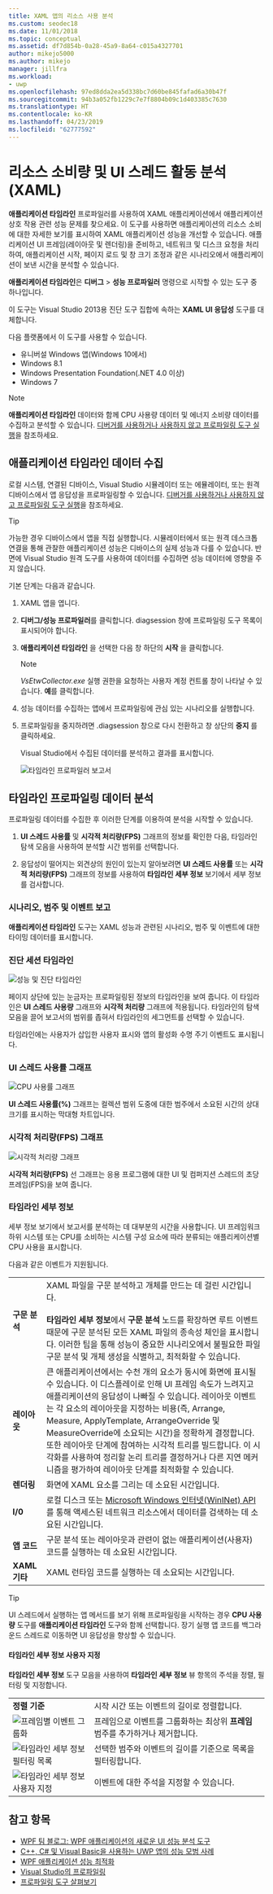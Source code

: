 ```yaml
---
title: XAML 앱의 리소스 사용 분석
ms.custom: seodec18
ms.date: 11/01/2018
ms.topic: conceptual
ms.assetid: df7d854b-0a28-45a9-8a64-c015a4327701
author: mikejo5000
ms.author: mikejo
manager: jillfra
ms.workload:
- uwp
ms.openlocfilehash: 97ed8dda2ea5d338bc7d60be845fafad6a30b47f
ms.sourcegitcommit: 94b3a052fb1229c7e7f8804b09c1d403385c7630
ms.translationtype: HT
ms.contentlocale: ko-KR
ms.lasthandoff: 04/23/2019
ms.locfileid: "62777592"
---
```

# <a name="analyze-resource-consumption-and-ui-thread-activity-xaml"></a>리소스 소비량 및 UI 스레드 활동 분석(XAML)

**애플리케이션 타임라인** 프로파일러를 사용하여 XAML 애플리케이션에서 애플리케이션 상호 작용 관련 성능 문제를 찾으세요. 이 도구를 사용하면 애플리케이션의 리소스 소비에 대한 자세한 보기를 표시하여 XAML 애플리케이션 성능을 개선할 수 있습니다. 애플리케이션 UI 프레임(레이아웃 및 렌더링)을 준비하고, 네트워크 및 디스크 요청을 처리하여, 애플리케이션 시작, 페이지 로드 및 창 크기 조정과 같은 시나리오에서 애플리케이션이 보낸 시간을 분석할 수 있습니다.

**애플리케이션 타임라인**은 **디버그** > **성능 프로파일러** 명령으로 시작할 수 있는 도구 중 하나입니다.

이 도구는 Visual Studio 2013용 진단 도구 집합에 속하는 **XAML UI 응답성** 도구를 대체합니다.

다음 플랫폼에서 이 도구를 사용할 수 있습니다.

- 유니버설 Windows 앱(Windows 10에서)
- Windows 8.1
- Windows Presentation Foundation(.NET 4.0 이상)
- Windows 7

> [!NOTE]
> **애플리케이션 타임라인** 데이터와 함께 CPU 사용량 데이터 및 에너지 소비량 데이터를 수집하고 분석할 수 있습니다. [디버거를 사용하거나 사용하지 않고 프로파일링 도구 실행](../profiling/running-profiling-tools-with-or-without-the-debugger.md)을 참조하세요.

## <a name="collect-application-timeline-data"></a>애플리케이션 타임라인 데이터 수집

로컬 시스템, 연결된 디바이스, Visual Studio 시뮬레이터 또는 에뮬레이터, 또는 원격 디바이스에서 앱 응답성을 프로파일링할 수 있습니다. [디버거를 사용하거나 사용하지 않고 프로파일링 도구 실행](../profiling/running-profiling-tools-with-or-without-the-debugger.md)을 참조하세요.

> [!TIP]
> 가능한 경우 디바이스에서 앱을 직접 실행합니다. 시뮬레이터에서 또는 원격 데스크톱 연결을 통해 관찰한 애플리케이션 성능은 디바이스의 실제 성능과 다를 수 있습니다. 반면에 Visual Studio 원격 도구를 사용하여 데이터를 수집하면 성능 데이터에 영향을 주지 않습니다.

기본 단계는 다음과 같습니다.

1. XAML 앱을 엽니다.

2. **디버그/성능 프로파일러**를 클릭합니다. diagsession 창에 프로파일링 도구 목록이 표시되어야 합니다.

3. **애플리케이션 타임라인** 을 선택한 다음 창 하단의 **시작** 을 클릭합니다.

   > [!NOTE]
   > *VsEtwCollector.exe* 실행 권한을 요청하는 사용자 계정 컨트롤 창이 나타날 수 있습니다. **예**를 클릭합니다.

4. 성능 데이터를 수집하는 앱에서 프로파일링에 관심 있는 시나리오를 실행합니다.

5. 프로파일링을 중지하려면 .diagsession 창으로 다시 전환하고 창 상단의 **중지** 를 클릭하세요.

   Visual Studio에서 수집된 데이터를 분석하고 결과를 표시합니다.

   ![타임라인 프로파일러 보고서](../profiling/media/timeline_base.png "TIMELINE_Base")

## <a name="analyze-timeline-profiling-data"></a>타임라인 프로파일링 데이터 분석

프로파일링 데이터를 수집한 후 이러한 단계를 이용하여 분석을 시작할 수 있습니다.

1. **UI 스레드 사용률** 및 **시각적 처리량(FPS)** 그래프의 정보를 확인한 다음, 타임라인 탐색 모음을 사용하여 분석할 시간 범위를 선택합니다.

2. 응답성이 떨어지는 외견상의 원인이 있는지 알아보려면 **UI 스레드 사용률** 또는 **시각적 처리량(FPS)** 그래프의 정보를 사용하여 **타임라인 세부 정보** 보기에서 세부 정보를 검사합니다.

### <a name="BKMK_Report_scenarios_categories_and_events"></a> 시나리오, 범주 및 이벤트 보고

**애플리케이션 타임라인** 도구는 XAML 성능과 관련된 시나리오, 범주 및 이벤트에 대한 타이밍 데이터를 표시합니다.

### <a name="BKMK_Diagnostic_session_timeline"></a> 진단 세션 타임라인

![성능 및 진단 타임라인](../profiling/media/diaghub_timelinewithusermarks.png "DIAGHUB_TimelineWithUserMarks")

페이지 상단에 있는 눈금자는 프로파일링된 정보의 타임라인을 보여 줍니다. 이 타임라인은 **UI 스레드 사용량** 그래프와 **시각적 처리량** 그래프에 적용됩니다. 타임라인의 탐색 모음을 끌어 보고서의 범위를 좁혀서 타임라인의 세그먼트를 선택할 수 있습니다.

타임라인에는 사용자가 삽입한 사용자 표시와 앱의 활성화 수명 주기 이벤트도 표시됩니다.

### <a name="BKMK_UI_thread_utilization_graph"></a> UI 스레드 사용률 그래프

![CPU 사용률 그래프](../profiling/media/timeline_cpuutilization.png "TIMELINE_CpuUtilization")

**UI 스레드 사용률(%)** 그래프는 컬렉션 범위 도중에 대한 범주에서 소요된 시간의 상대 크기를 표시하는 막대형 차트입니다.

### <a name="BKMK_Visual_throughput_FPS_graph"></a> 시각적 처리량(FPS) 그래프

![시각적 처리량 그래프](../profiling/media/timeline_visualthroughput.png "TIMELINE_VisualThroughput")

**시각적 처리량(FPS)** 선 그래프는 응용 프로그램에 대한 UI 및 컴퍼지션 스레드의 초당 프레임(FPS)을 보여 줍니다.

### <a name="BKMK_Timeline_details_"></a> 타임라인 세부 정보

세부 정보 보기에서 보고서를 분석하는 데 대부분의 시간을 사용합니다. UI 프레임워크 하위 시스템 또는 CPU를 소비하는 시스템 구성 요소에 따라 분류되는 애플리케이션별 CPU 사용을 표시합니다.

다음과 같은 이벤트가 지원됩니다.

|||
|-|-|
|**구문 분석**|XAML 파일을 구문 분석하고 개체를 만드는 데 걸린 시간입니다.<br /><br /> **타임라인 세부 정보**에서 **구문 분석** 노드를 확장하면 루트 이벤트 때문에 구문 분석된 모든 XAML 파일의 종속성 체인을 표시합니다. 이러한 팁을 통해 성능이 중요한 시나리오에서 불필요한 파일 구문 분석 및 개체 생성을 식별하고, 최적화할 수 있습니다.|
|**레이아웃**|큰 애플리케이션에서는 수천 개의 요소가 동시에 화면에 표시될 수 있습니다. 이 디스플레이로 인해 UI 프레임 속도가 느려지고 애플리케이션의 응답성이 나빠질 수 있습니다. 레이아웃 이벤트는 각 요소의 레이아웃을 지정하는 비용(즉, Arrange, Measure, ApplyTemplate, ArrangeOverride 및 MeasureOverride에 소요되는 시간)을 정확하게 결정합니다. 또한 레이아웃 단계에 참여하는 시각적 트리를 빌드합니다. 이 시각화를 사용하여 정리할 논리 트리를 결정하거나 다른 지연 메커니즘을 평가하여 레이아웃 단계를 최적화할 수 있습니다.|
|**렌더링**|화면에 XAML 요소를 그리는 데 소요된 시간입니다.|
|**I/0**|로컬 디스크 또는 [Microsoft Windows 인터넷(WinINet) API](/windows/desktop/WinInet/portal)를 통해 액세스된 네트워크 리소스에서 데이터를 검색하는 데 소요된 시간입니다.|
|**앱 코드**|구문 분석 또는 레이아웃과 관련이 없는 애플리케이션(사용자) 코드를 실행하는 데 소요된 시간입니다.|
|**XAML 기타**|XAML 런타임 코드를 실행하는 데 소요되는 시간입니다.|

> [!TIP]
> UI 스레드에서 실행하는 앱 메서드를 보기 위해 프로파일링을 시작하는 경우 **CPU 사용량** 도구를 **애플리케이션 타임라인** 도구와 함께 선택합니다. 장기 실행 앱 코드를 백그라운드 스레드로 이동하면 UI 응답성을 향상할 수 있습니다.

#### <a name="BKMK_Customizing_Timeline_details_"></a> 타임라인 세부 정보 사용자 지정

**타임라인 세부 정보** 도구 모음을 사용하여 **타임라인 세부 정보** 뷰 항목의 주석을 정렬, 필터링 및 지정합니다.

|||
|-|-|
|**정렬 기준**|시작 시간 또는 이벤트의 길이로 정렬합니다.|
|![프레임별 이벤트 그룹화](../profiling/media/timeline_groupbyframes.png "TIMELINE_GroupByFrames")|프레임으로 이벤트를 그룹화하는 최상위 **프레임** 범주를 추가하거나 제거합니다.|
|![타임라인 세부 정보 필터링 목록](../profiling/media/timeline_filter.png "TIMELINE_Filter")|선택한 범주와 이벤트의 길이를 기준으로 목록을 필터링합니다.|
|![타임라인 세부 정보 사용자 지정](../profiling/media/timeline_viewsettings.png "TIMELINE_ViewSettings")|이벤트에 대한 주석을 지정할 수 있습니다.|

## <a name="see-also"></a>참고 항목

- [WPF 팀 블로그: WPF 애플리케이션의 새로운 UI 성능 분석 도구](https://blogs.msdn.microsoft.com/wpf/2015/01/16/new-ui-performance-analysis-tool-for-wpf-applications/)
- [C++, C# 및 Visual Basic을 사용하는 UWP 앱의 성능 모범 사례](/previous-versions/windows/apps/hh750313\(v\=win.10\))
- [WPF 애플리케이션 성능 최적화](/dotnet/framework/wpf/advanced/optimizing-wpf-application-performance)
- [Visual Studio의 프로파일링](../profiling/index.md)
- [프로파일링 도구 살펴보기](../profiling/profiling-feature-tour.md)
